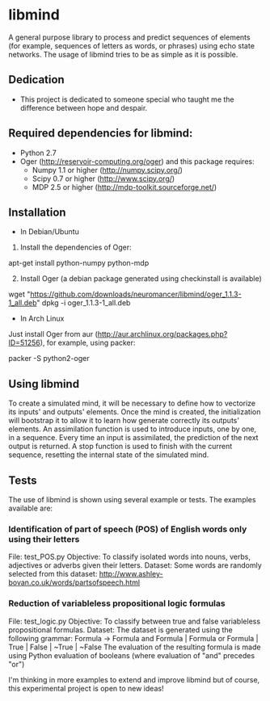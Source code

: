 libmind
=======

A general purpose library to process and predict sequences of elements (for example, sequences 
of letters as words, or phrases) using echo state networks. The usage of libmind tries to be as simple 
as it is possible.

## Dedication
* This project is dedicated to someone special who taught me the difference between hope and 
despair.

## Required dependencies for libmind:

* Python 2.7
* Oger                           (http://reservoir-computing.org/oger) 
  and this package requires:
     - Numpy 1.1 or higher       (http://numpy.scipy.org/)   
     - Scipy 0.7 or higher       (http://www.scipy.org/)
     - MDP 2.5 or higher         (http://mdp-toolkit.sourceforge.net/)

## Installation

* In Debian/Ubuntu

1. Install the dependencies of Oger:

apt-get install python-numpy python-mdp 

2. Install Oger (a debian package generated using checkinstall is available)

wget "https://github.com/downloads/neuromancer/libmind/oger_1.1.3-1_all.deb"
dpkg -i oger_1.1.3-1_all.deb

* In Arch Linux

Just install Oger from aur (http://aur.archlinux.org/packages.php?ID=51256), for example, using packer:

packer -S python2-oger

## Using libmind

To create a simulated mind, it will be necessary to define how to vectorize its inputs' and outputs' elements. 
Once the mind is created, the initialization will bootstrap it to allow it to learn how generate
correctly its outputs' elements. An assimilation function is used to introduce inputs, one by one, in a 
sequence. Every time an input is assimilated, the prediction of the next output is returned. 
A stop function is used to finish with the current sequence, resetting the internal state of 
the simulated mind.

## Tests

The use of libmind is shown using several example or tests. The examples available are:

### Identification of part of speech (POS) of English words only using their letters

File:      test_POS.py
Objective: To classify isolated words into nouns, verbs, adjectives or adverbs given their letters.
Dataset:   Some words are randomly selected from this dataset: 
           http://www.ashley-bovan.co.uk/words/partsofspeech.html 
           

### Reduction of variableless propositional logic formulas

File:      test_logic.py
Objective: To classify between true and false variableless propositional formulas. 
Dataset:   The dataset is generated using the following grammar:
           Formula -> Formula and Formula | Formula or Formula | True | False | ~True | ~False
           The evaluation of the resulting formula is made using Python evaluation of booleans 
           (where evaluation of "and" precedes "or") 


I'm thinking in more examples to extend and improve libmind but of course, this experimental project is 
open to new ideas!
